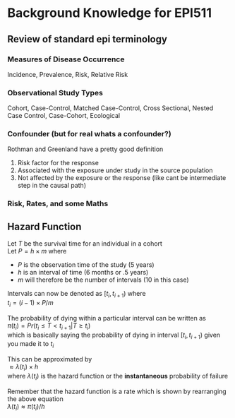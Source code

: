 # Background Knowledge for EPI511

## Review of standard epi terminology  

### Measures of Disease Occurrence   
Incidence, Prevalence, Risk, Relative Risk  

### Observational Study Types  
Cohort, Case-Control, Matched Case-Control, Cross Sectional, Nested Case Control, Case-Cohort, Ecological  

### Confounder (but for real whats a confounder?)  
Rothman and Greenland have a pretty good definition  
1. Risk factor for the response  
2. Associated with the exposure under study in the source population  
3. Not affected by the exposure or the response (like cant be intermediate step in the causal path)  

### Risk, Rates, and some Maths  

## Hazard Function  

Let $T$ be the survival time for an individual in a cohort  
Let $P = h \times m$ where  
- $P$ is the observation time of the study (5 years)  
- $h$ is an interval of time (6 months or .5 years)  
- $m$ will therefore be the number of intervals (10 in this case)  

Intervals can now be denoted as $[t_{i}, t_{i+1})$ where  
$t_{i} = (i-1) \times P/m$  

The probability of dying within a particular interval can be written as  
$\pi(t_{i}) = Pr(t_{i} \leq T < t_{i+1} | T \geq t_{i})$  
which is basically saying the probability of dying in interval $[t_{i}, t_{i+1})$ given you made it to $t_{i}$  

This can be approximated by  
$\approx \lambda (t_{i}) \times h$  
where $\lambda(t_{i})$ is the hazard function or the **instantaneous** probability of failure  

Remember that the hazard function is a rate which is shown by rearranging the above equation  
$\lambda (t_{i}) \approx \pi (t_{i}) / h$
